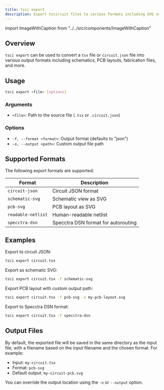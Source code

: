 ```yaml
---
title: tsci export
description: Export tscircuit files to various formats including SVG schematics, PCB layouts, and fabrication files.
---
```


import ImageWithCaption from "../../src/components/ImageWithCaption"

## Overview

`tsci export` can be used to convert a `tsx` file or `circuit.json` file into
various output formats including schematics, PCB layouts, fabrication files, and more.

<ImageWithCaption
  src="/img/tsci-dev-export.png"
  alt="Export options in the web interface"
  caption="Export options available in the web interface after running tsci dev"
/>

## Usage

```bash
tsci export <file> [options]
```

### Arguments
- `<file>`: Path to the source file (`.tsx` or `.circuit.json`)

### Options
- `-f, --format <format>`: Output format (defaults to "json")
- `-o, --output <path>`: Custom output file path

## Supported Formats

The following export formats are supported:

| Format | Description |
|--------|-------------|
| `circuit-json`| Circuit JSON format |
| `schematic-svg` | Schematic view as SVG |
| `pcb-svg` | PCB layout as SVG |
| `readable-netlist` | Human-readable netlist |
| `specctra-dsn` | Specctra DSN format for autorouting |

## Examples

Export to circuit JSON:
```bash
tsci export circuit.tsx
```

Export as schematic SVG:
```bash
tsci export circuit.tsx -f schematic-svg
```

Export PCB layout with custom output path:
```bash
tsci export circuit.tsx -f pcb-svg -o my-pcb-layout.svg
```

Export to Specctra DSN format:
```bash
tsci export circuit.tsx -f specctra-dsn
```

## Output Files

By default, the exported file will be saved in the same directory as the input file, with a filename based on the input filename and the chosen format. For example:

- Input: `my-circuit.tsx`
- Format: `pcb-svg`
- Default output: `my-circuit-pcb.svg`

You can override the output location using the `-o` or `--output` option.
